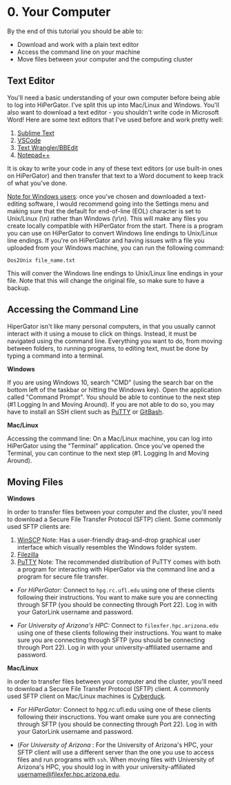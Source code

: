 # 0. Your Computer  

By the end of this tutorial you should be able to: 

   * Download and work with a plain text editor
   * Access the command line on your machine
   * Move files between your computer and the computing cluster

## Text Editor
You'll need a basic understanding of your own computer before being able to log into HiPerGator. I've split this up into Mac/Linux and Windows. You'll also want to download a text editor - you shouldn't write code in Microsoft Word! Here are some text editors that I've used before and work pretty well: 
1. [Sublime Text](https://www.sublimetext.com/) 
2. [VSCode](https://code.visualstudio.com/)
3. [Text Wrangler/BBEdit](https://www.barebones.com/products/bbedit/) 
4. [Notepad++](https://notepad-plus-plus.org/downloads/) 

It is okay to write your code in any of these text editors (or use built-in ones on HiPerGator) and then transfer that text to a Word document to keep track of what you've done.

<u>Note for Windows users</u>: once you've chosen and downloaded a text-editing software, I would recommend going into the Settings menu and making sure that the default for end-of-line (EOL) character is set to Unix/Linux (\n) rather than Windows (\r\n). This will make any files you create locally compatible with HiPerGator from the start. There is a program you can use on HiPerGator to convert Windows line endings to Unix/Linux line endings. If you're on HiPerGator and having issues with a file you uploaded from your Windows machine, you can run the following command: 
```
Dos2Unix file_name.txt 
```
This will conver the Windows line endings to Unix/Linux line endings in your file. Note that this will change the original file, so make sure to have a backup. 

## Accessing the Command Line
HiperGator isn't like many personal computers, in that you usually cannot interact with it using a mouse to click on things. Instead, it must be navigated using the command line. Everything you want to do, from moving between folders, to running programs, to editing text, must be done by typing a command into a terminal.

<b> Windows </b>

If you are using Windows 10, search "CMD" (using the search bar on the bottom left of the taskbar or hitting the Windows key). Open the application called "Command Prompt". You should be able to continue to the next step (#1 Logging In and Moving Around). If you are not able to do so, you may have to install an SSH client such as [PuTTY](https://www.putty.org/) or [GitBash](https://gitforwindows.org/).

<b> Mac/Linux </b>

Accessing the command line: On a Mac/Linux machine, you can log into HiPerGator using the "Terminal" application. Once you've opened the Terminal, you can continue to the next step (#1. Logging In and Moving Around). 

## Moving Files

<b> Windows </b> 

In order to transfer files between your computer and the cluster, you'll need to download a Secure File Transfer Protocol (SFTP) client. Some commonly used SFTP clients are: 
1. [WinSCP](https://winscp.net/eng/docs/free_sftp_client_for_windows)
    Note: Has a user-friendly drag-and-drop graphical user interface which visually resembles the Windows folder system. 
2. [Filezilla](https://filezilla-project.org/) 
3. [PuTTY](https://www.putty.org/)
    Note: The recommended distribution of PuTTY comes with both a program for interacting with HiperGator via the command line and a program for secure file transfer.

* <i>For HiPerGator:</i> Connect to `hpg.rc.ufl.edu` using one of these clients following their instructions. You want to make sure you are connecting through SFTP (you should be connecting through Port 22). Log in with your GatorLink username and password.

* <i>For University of Arizona's HPC:</i> Connect to `filexfer.hpc.arizona.edu` using one of these clients following their instructions. You want to make sure you are connecting through SFTP (you should be connecting through Port 22). Log in with your university-affiliated username and password.

<b> Mac/Linux </b> 

In order to transfer files between your computer and the cluster, you'll need to download a Secure File Transfer Protocol (SFTP) client. A commonly used SFTP client on Mac/Linux machines is [Cyberduck](https://cyberduck.io/). 

* <i>For HiPerGator:</i> Connect to hpg.rc.ufl.edu using one of these clients following their inscructions. You want omake sure you are connecting through SFTP (you should be connecting through Port 22). Log in with your GatorLink username and password. 

* (<i>For University of Arizona </i>: For the University of Arizona's HPC, your SFTP client will use a different server than the one you use to access files and run programs with `ssh`. When moving files with University of Arizona's HPC, you should log in with your university-affiliated username@filexfer.hpc.arizona.edu.  
